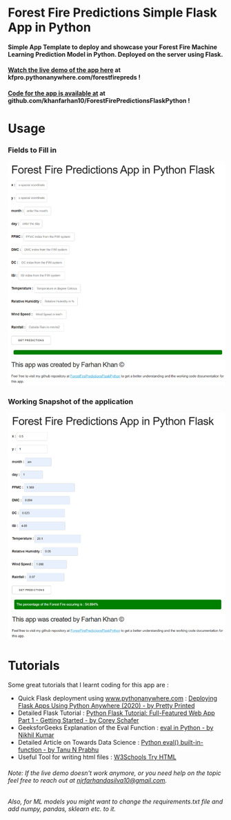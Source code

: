 # Forest Fire Predictions Simple Flask App in Python

#### Simple App Template to deploy and showcase your Forest Fire Machine Learning Prediction Model in Python. Deployed on the server using Flask.

#### [Watch the live demo of the app here](http://kfpro.pythonanywhere.com/forestfirepreds) at kfpro.pythonanywhere.com/forestfirepreds !

#### [Code for the app is available at](https://github.com/khanfarhan10/ForestFirePredictionsFlaskPython) at github.com/khanfarhan10/ForestFirePredictionsFlaskPython !

# Usage

### Fields to Fill in

![Fields](/images/fields.png)

### Working Snapshot of the application

![Working Screenshot](/images/working.png)

# Tutorials

Some great tutorials that I learnt coding for this app are :

- Quick Flask deployment using www.pythonanywhere.com : [Deploying Flask Apps Using Python Anywhere (2020) - by Pretty Printed](https://www.youtube.com/watch?v=5jbdkOlf4cY)
- Detailed Flask Tutorial : [Python Flask Tutorial: Full-Featured Web App Part 1 - Getting Started - by Corey Schafer](https://www.youtube.com/watch?v=MwZwr5Tvyxo)
- GeeksforGeeks Explanation of the Eval Function : [eval in Python - by Nikhil Kumar](https://www.geeksforgeeks.org/eval-in-python/)
- Detailed Article on Towards Data Science : [Python eval() built-in-function - by Tanu N Prabhu](https://towardsdatascience.com/python-eval-built-in-function-601f87db191)
- Useful Tool for writing html files : [W3Schools Try HTML](https://www.w3schools.com/tags/tryit.asp?filename=tryhtml_form_checkbox)

###### Note: If the live demo doesn't work anymore, or you need help on the topic feel free to reach out at njrfarhandasilva10@gmail.com.

###### Also, for ML models you might want to change the requirements.txt file and add numpy, pandas, sklearn etc. to it.
